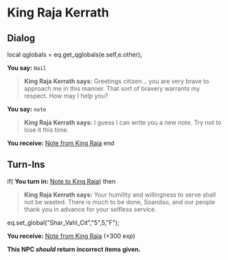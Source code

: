 # King Raja Kerrath







## Dialog

local qglobals = eq.get_qglobals(e.self,e.other);

**You say:** `Hail`



>**King Raja Kerrath says:** Greetings citizen... you are very brave to approach me in this manner.  That sort of bravery warrants my respect.  How may I help you?

**You say:** `note`



>**King Raja Kerrath says:** I guess I can write you a new note. Try not to lose it this time.


**You receive:**  [Note from King Raja](/item/18304)
end

## Turn-Ins



if( **You turn in:** [Note to King Raja](/item/18299)) then


>**King Raja Kerrath says:** Your humility and willingness to serve shall not be wasted. There is much to be done, Soandso, and our people thank you in advance for your selfless service.


eq.set_global("Shar_Vahl_Cit","5",5,"F");





 **You receive:**  [Note from King Raja](/item/18304) (+300 exp)

**This NPC *should* return incorrect items given.**





